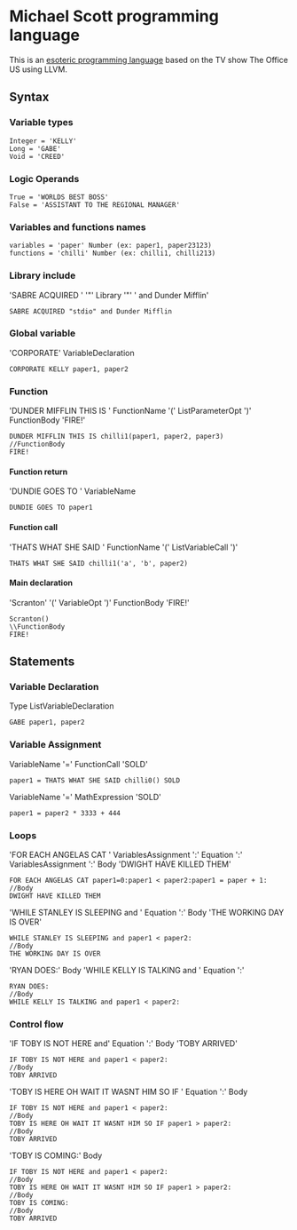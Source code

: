 # Michael Scott programming language

This is an [esoteric programming language](https://en.wikipedia.org/wiki/Esoteric_programming_language) based on the TV show The Office US using LLVM.

## Syntax

### Variable types
```
Integer = 'KELLY'
Long = 'GABE'
Void = 'CREED'
```

### Logic Operands

```
True = 'WORLDS BEST BOSS'
False = 'ASSISTANT TO THE REGIONAL MANAGER'
```

### Variables and functions names

```
variables = 'paper' Number (ex: paper1, paper23123)
functions = 'chilli' Number (ex: chilli1, chilli213)

```

### Library include
'SABRE ACQUIRED ' '"' Library '"' ' and Dunder Mifflin'

```
SABRE ACQUIRED "stdio" and Dunder Mifflin
```

### Global variable
'CORPORATE' VariableDeclaration

```
CORPORATE KELLY paper1, paper2
```
### Function
'DUNDER MIFFLIN THIS IS ' FunctionName '(' ListParameterOpt ')' FunctionBody 'FIRE!'

```
DUNDER MIFFLIN THIS IS chilli1(paper1, paper2, paper3)
//FunctionBody
FIRE!
```
#### Function return
'DUNDIE GOES TO ' VariableName

```
DUNDIE GOES TO paper1
```

#### Function call
'THATS WHAT SHE SAID ' FunctionName '(' ListVariableCall ')'

```
THATS WHAT SHE SAID chilli1('a', 'b', paper2)
```

#### Main declaration
'Scranton' '(' VariableOpt ')' FunctionBody 'FIRE!'

```
Scranton()
\\FunctionBody
FIRE!
```
## Statements

### Variable Declaration
Type ListVariableDeclaration

```
GABE paper1, paper2
```

### Variable Assignment
VariableName '=' FunctionCall 'SOLD'

```
paper1 = THATS WHAT SHE SAID chilli0() SOLD
```

VariableName '=' MathExpression 'SOLD'

```
paper1 = paper2 * 3333 + 444
```

### Loops

'FOR EACH ANGELAS CAT ' VariablesAssignment ':' Equation ':' VariablesAssignment ':' Body 'DWIGHT HAVE KILLED THEM'

```
FOR EACH ANGELAS CAT paper1=0:paper1 < paper2:paper1 = paper + 1:
//Body
DWIGHT HAVE KILLED THEM
```

'WHILE STANLEY IS SLEEPING and ' Equation ':' Body 'THE WORKING DAY IS OVER'

```
WHILE STANLEY IS SLEEPING and paper1 < paper2:
//Body
THE WORKING DAY IS OVER
```

'RYAN DOES:' Body 'WHILE KELLY IS TALKING and ' Equation ':'

```
RYAN DOES:
//Body
WHILE KELLY IS TALKING and paper1 < paper2:
```

### Control flow
'IF TOBY IS NOT HERE and' Equation ':' Body 'TOBY ARRIVED'

```
IF TOBY IS NOT HERE and paper1 < paper2:
//Body
TOBY ARRIVED
```

'TOBY IS HERE OH WAIT IT WASNT HIM SO IF ' Equation ':' Body

```
IF TOBY IS NOT HERE and paper1 < paper2:
//Body
TOBY IS HERE OH WAIT IT WASNT HIM SO IF paper1 > paper2:
//Body
TOBY ARRIVED
```

'TOBY IS COMING:' Body

```
IF TOBY IS NOT HERE and paper1 < paper2:
//Body
TOBY IS HERE OH WAIT IT WASNT HIM SO IF paper1 > paper2:
//Body
TOBY IS COMING:
//Body
TOBY ARRIVED
```

